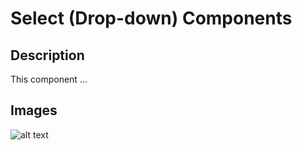 # Select (Drop-down) Components

## Description

This component ...

## Images
![alt text](../images/.png "")

